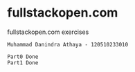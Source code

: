 # fullstackopen.com
fullstackopen.com exercises

    Muhammad Danindra Athaya - 120510233010

    Part0 Done
    Part1 Done
